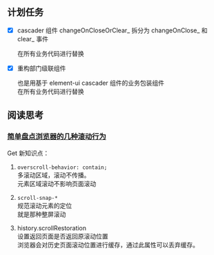 ## 计划任务

- [x] cascader 组件 changeOnCloseOrClear\_ 拆分为 changeOnClose\_ 和 clear\_ 事件

  在所有业务代码进行替换

- [x] 重构部门级联组件

  也是用基于 element-ui cascader 组件的业务包装组件  
  在所有业务代码进行替换

## 阅读思考

### [简单盘点浏览器的几种滚动行为](https://xiaotianxia.github.io/blog/vuepress/js/scroll_behaviors.html)

Get 新知识点：

1. `overscroll-behavior: contain;`  
   多滚动区域，滚动不传播。  
   元素区域滚动不影响页面滚动

2. `scroll-snap-*`  
   规范滚动元素的定位  
   就是那种整屏滚动

3. history.scrollRestoration  
   设置返回页面是否返回原滚动位置  
   浏览器会对历史页面滚动位置进行缓存，通过此属性可以丢弃缓存。
